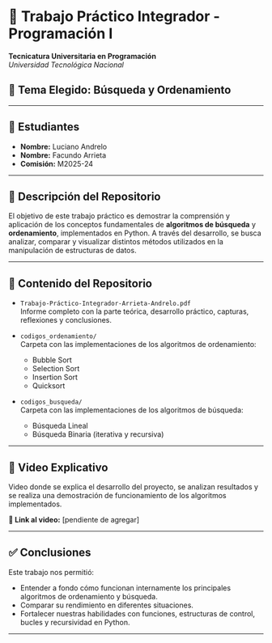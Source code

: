 # 🧠 Trabajo Práctico Integrador - Programación I

**Tecnicatura Universitaria en Programación**  
*Universidad Tecnológica Nacional*

## 🧩 Tema Elegido: Búsqueda y Ordenamiento

---

## 👥 Estudiantes

- **Nombre:** Luciano Andrelo  
- **Nombre:** Facundo Arrieta  
- **Comisión:** M2025-24

---

## 📂 Descripción del Repositorio

El objetivo de este trabajo práctico es demostrar la comprensión y aplicación de los conceptos fundamentales de **algoritmos de búsqueda** y **ordenamiento**, implementados en Python. A través del desarrollo, se busca analizar, comparar y visualizar distintos métodos utilizados en la manipulación de estructuras de datos.

---

## 📁 Contenido del Repositorio

- `Trabajo-Práctico-Integrador-Arrieta-Andrelo.pdf`  
  Informe completo con la parte teórica, desarrollo práctico, capturas, reflexiones y conclusiones.

- `codigos_ordenamiento/`  
  Carpeta con las implementaciones de los algoritmos de ordenamiento:
  - Bubble Sort
  - Selection Sort
  - Insertion Sort
  - Quicksort

- `codigos_busqueda/`  
  Carpeta con las implementaciones de los algoritmos de búsqueda:
  - Búsqueda Lineal
  - Búsqueda Binaria (iterativa y recursiva)

---

## 🎥 Video Explicativo

Video donde se explica el desarrollo del proyecto, se analizan resultados y se realiza una demostración de funcionamiento de los algoritmos implementados.

**🔗 Link al video:** [pendiente de agregar]

---

## ✅ Conclusiones

Este trabajo nos permitió:

- Entender a fondo cómo funcionan internamente los principales algoritmos de ordenamiento y búsqueda.
- Comparar su rendimiento en diferentes situaciones.
- Fortalecer nuestras habilidades con funciones, estructuras de control, bucles y recursividad en Python.

---



